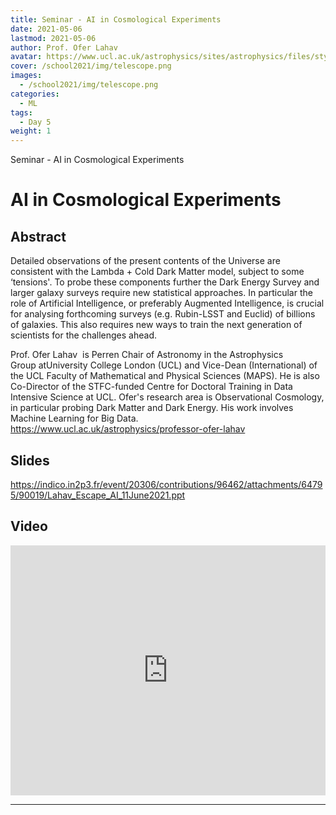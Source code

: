 ```yaml
---
title: Seminar - AI in Cosmological Experiments
date: 2021-05-06
lastmod: 2021-05-06
author: Prof. Ofer Lahav
avatar: https://www.ucl.ac.uk/astrophysics/sites/astrophysics/files/styles/small_image/public/ofer_lahav_ucl_2014_0.jpg
cover: /school2021/img/telescope.png
images:
  - /school2021/img/telescope.png
categories:
  - ML
tags:
  - Day 5
weight: 1
---
```


Seminar - AI in Cosmological Experiments

<!--more-->
<!---->

<!-- Dear instructor:
* The dates at the top of this markdown (.md) document will help order the classes in the portal.
Please, if you don't need to, do not change the one that is now.
* Take into account that there is a feature in the dates: if you use a date in the future, the class will be not visible in the portal until the date you have assigned.
* You can create dedicated folders if you need to.
* But if you simply need to add some pictures, you can use the folder ../static/img/ mentioned at the top as /school2021/img/
-->

<!---->

# AI in Cosmological Experiments


## Abstract


Detailed observations of the present contents of the Universe are consistent with the Lambda + Cold Dark Matter model, subject to some ‘tensions'.
To probe these components further the Dark Energy Survey and larger galaxy surveys require new statistical approaches. 
In particular the role of Artificial Intelligence, or preferably Augmented Intelligence, is crucial for analysing forthcoming surveys (e.g. Rubin-LSST and Euclid) of billions of galaxies.
This also requires new ways to train the next generation of scientists for the challenges ahead.


Prof. Ofer Lahav  is Perren Chair of Astronomy in the Astrophysics Group atUniversity College London (UCL) and Vice-Dean (International) of the UCL Faculty of Mathematical and Physical Sciences (MAPS).
He is also Co-Director of the STFC-funded Centre for Doctoral Training in Data Intensive Science at UCL. 
Ofer's research area is Observational Cosmology, in particular probing Dark Matter and Dark Energy.
His work involves Machine Learning for Big Data.
https://www.ucl.ac.uk/astrophysics/professor-ofer-lahav


## Slides

https://indico.in2p3.fr/event/20306/contributions/96462/attachments/64795/90019/Lahav_Escape_AI_11June2021.ppt


## Video

<iframe width="100%" height="400" src="https://www.youtube.com/embed/QvmPhVWgKqI" title="YouTube video player" frameborder="0" allow="accelerometer; autoplay; clipboard-write; encrypted-media; gyroscope; picture-in-picture" allowfullscreen></iframe>


---
